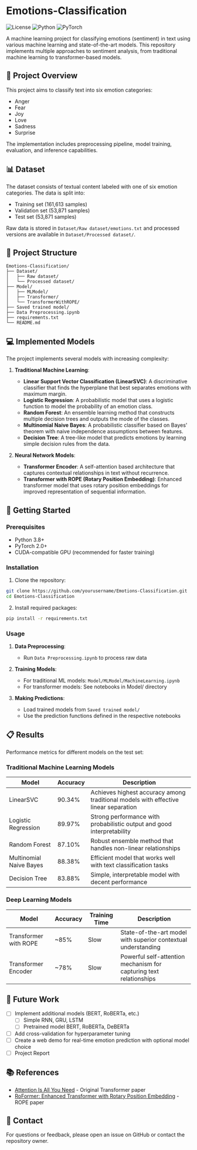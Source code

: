 # Emotions-Classification

![License](https://img.shields.io/badge/license-MIT-blue.svg)
![Python](https://img.shields.io/badge/python-3.8%2B-blue)
![PyTorch](https://img.shields.io/badge/PyTorch-2.0%2B-red)

A machine learning project for classifying emotions (sentiment) in text using various machine learning and state-of-the-art models. This repository implements multiple approaches to sentiment analysis, from traditional machine learning to transformer-based models.

## 🎯 Project Overview

This project aims to classify text into six emotion categories:
- Anger
- Fear
- Joy
- Love
- Sadness
- Surprise

The implementation includes preprocessing pipeline, model training, evaluation, and inference capabilities.

## 📊 Dataset

The dataset consists of textual content labeled with one of six emotion categories. The data is split into:
- Training set (161,613 samples)
- Validation set (53,871 samples)
- Test set (53,871 samples)

Raw data is stored in `Dataset/Raw dataset/emotions.txt` and processed versions are available in `Dataset/Processed dataset/`.

## 🧬 Project Structure

```
Emotions-Classification/
├── Dataset/
│   ├── Raw dataset/
│   └── Processed dataset/
├── Model/
│   ├── MLModel/
│   ├── Transformer/
│   └── TransformerWithROPE/
├── Saved trained model/
├── Data Preprocessing.ipynb
├── requirements.txt
└── README.md
```

## 💻 Implemented Models

The project implements several models with increasing complexity:

1. **Traditional Machine Learning**:
   - **Linear Support Vector Classification (LinearSVC)**: A discriminative classifier that finds the hyperplane that best separates emotions with maximum margin.
   - **Logistic Regression**: A probabilistic model that uses a logistic function to model the probability of an emotion class.
   - **Random Forest**: An ensemble learning method that constructs multiple decision trees and outputs the mode of the classes.
   - **Multinomial Naive Bayes**: A probabilistic classifier based on Bayes' theorem with naive independence assumptions between features.
   - **Decision Tree**: A tree-like model that predicts emotions by learning simple decision rules from the data.

2. **Neural Network Models**:
   - **Transformer Encoder**: A self-attention based architecture that captures contextual relationships in text without recurrence.
   - **Transformer with ROPE (Rotary Position Embedding)**: Enhanced transformer model that uses rotary position embeddings for improved representation of sequential information.

## 🚀 Getting Started

### Prerequisites

- Python 3.8+
- PyTorch 2.0+
- CUDA-compatible GPU (recommended for faster training)

### Installation

1. Clone the repository:
```bash
git clone https://github.com/yourusername/Emotions-Classification.git
cd Emotions-Classification
```

2. Install required packages:
```bash
pip install -r requirements.txt
```

### Usage

1. **Data Preprocessing**:
   - Run `Data Preprocessing.ipynb` to process raw data

2. **Training Models**:
   - For traditional ML models: `Model/MLModel/MachineLearning.ipynb`
   - For transformer models: See notebooks in Model/ directory

3. **Making Predictions**:
   - Load trained models from `Saved trained model/`
   - Use the prediction functions defined in the respective notebooks

## 📋 Results

Performance metrics for different models on the test set:

### Traditional Machine Learning Models

| Model | Accuracy | Description |
|-------|----------|-------------|
| LinearSVC | 90.34% | Achieves highest accuracy among traditional models with effective linear separation |
| Logistic Regression | 89.97% | Strong performance with probabilistic output and good interpretability |
| Random Forest | 87.10% | Robust ensemble method that handles non-linear relationships |
| Multinomial Naive Bayes | 88.38% | Efficient model that works well with text classification tasks |
| Decision Tree | 83.88% | Simple, interpretable model with decent performance |

### Deep Learning Models

| Model | Accuracy | Training Time | Description |
|-------|----------|---------------|-------------|
| Transformer with ROPE | ~85% | Slow | State-of-the-art model with superior contextual understanding |
| Transformer Encoder | ~78% | Slow | Powerful self-attention mechanism for capturing text relationships |

## 🔮 Future Work

- [ ] Implement additional models (BERT, RoBERTa, etc.)
   - [ ] Simple RNN, GRU, LSTM 
   - [ ] Pretrained model BERT, RoBERTa, DeBERTa
- [ ] Add cross-validation for hyperparameter tuning
- [ ] Create a web demo for real-time emotion prediction with optional model choice
- [ ] Project Report 

## 📚 References

- [Attention Is All You Need](https://arxiv.org/abs/1706.03762) - Original Transformer paper
- [RoFormer: Enhanced Transformer with Rotary Position Embedding](https://arxiv.org/abs/2104.09864) - ROPE paper


## 📧 Contact

For questions or feedback, please open an issue on GitHub or contact the repository owner.
